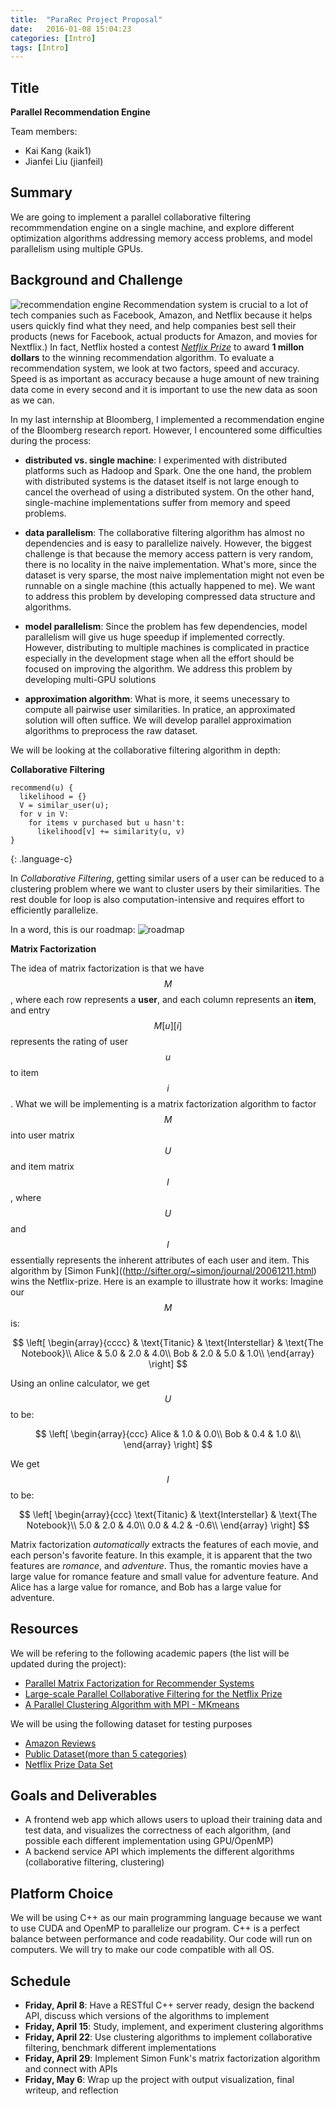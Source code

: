 ```yaml
---
title:  "ParaRec Project Proposal"
date:   2016-01-08 15:04:23
categories: [Intro]
tags: [Intro]
---
```



## Title

__Parallel Recommendation Engine__

Team members:

- Kai Kang (kaik1)
- Jianfei Liu (jianfeil)

## Summary
We are going to implement a parallel collaborative filtering recommmendation engine on a single machine, and explore different optimization algorithms addressing memory access problems, and model parallelism using multiple GPUs.

## Background and Challenge

![recommendation engine]({{site.url}}/assets/rec.svg "Logo Title Text 1")
Recommendation system is crucial to a lot of tech companies such as Facebook, Amazon, and Netflix because it helps users quickly find what they need, and help companies best sell their products (news for Facebook, actual products for Amazon, and movies for Nextflix.) In fact, Netflix hosted a contest [_Netflix Prize_](http://www.netflixprize.com/) to award __1 millon dollars__ to the winning recommendation algorithm. To evaluate a recommendation system, we look at two factors, speed and accuracy. Speed is as important as accuracy because a huge amount of new training data come in every second and it is important to use the new data as soon as we can.

In my last internship at Bloomberg, I implemented a recommendation engine of the Bloomberg research report. However, I encountered some difficulties during the process:

- __distributed vs. single machine__: I experimented with distributed platforms such as Hadoop and Spark. One the one hand, the problem with distributed systems is the dataset itself is not large enough to cancel the overhead of using a distributed system. On the other hand, single-machine implementations suffer from memory and speed problems.

- __data parallelism__: The collaborative filtering algorithm has almost no dependencies and is easy to parallelize naively. However, the biggest challenge is that because the memory access pattern is very random, there is no locality in the naive implementation. What's more, since the dataset is very sparse, the most naive implementation might not even be runnable on a single machine (this actually happened to me). We want to address this problem by developing compressed data structure and algorithms.

- __model parallelism__: Since the problem has few dependencies, model parallelism will give us huge speedup if implemented correctly. However, distributing to multiple machines is complicated in practice especially in the development stage when all the effort should be focused on improving the algorithm. We address this problem by developing multi-GPU solutions

- __approximation algorithm__: What is more, it seems unecessary to compute all pairwise user similarities. In pratice, an approximated solution will often suffice. We will develop parallel approximation algorithms to preprocess the raw dataset.

We will be looking at the collaborative filtering algorithm in depth:

__Collaborative Filtering__

~~~
recommend(u) {
  likelihood = {}
  V = similar_user(u);
  for v in V:
    for items v purchased but u hasn't:
      likelihood[v] += similarity(u, v)
}
~~~
{: .language-c}

In _Collaborative Filtering_, getting similar users of a user can be reduced to a clustering problem where we want to cluster users by their similarities. The rest double for loop is also computation-intensive and requires effort to efficiently parallelize.

In a word, this is our roadmap:
![roadmap]({{site.url}}/assets/overview.svg "Logo Title Text 1")


__Matrix Factorization__

The idea of matrix factorization is that we have $$ M $$, where each row represents a __user__, and each column represents an __item__, and entry $$M[u][i]$$ represents the rating of user $$u$$ to item $$i$$. What we will be implementing is a matrix factorization algorithm to factor $$M$$ into user matrix $$U$$ and item matrix $$I$$, where $$U$$ and $$I$$ essentially represents the inherent attributes of each user and item. This algorithm by [Simon Funk]((http://sifter.org/~simon/journal/20061211.html) wins the Netflix-prize. Here is an example to illustrate how it works:
Imagine our $$M$$ is:

$$
 \left[
 \begin{array}{cccc}
 & \text{Titanic} & \text{Interstellar} & \text{The Notebook}\\
 Alice & 5.0 & 2.0 & 4.0\\
 Bob & 2.0 & 5.0 & 1.0\\
    \end{array}
\right]
$$

Using an online calculator, we get $$U$$ to be:

$$
 \left[
 \begin{array}{ccc}
 Alice & 1.0 & 0.0\\
 Bob & 0.4 & 1.0 &\\
    \end{array}
\right]
$$

We get $$I$$ to be:

$$
 \left[
 \begin{array}{ccc}
 \text{Titanic} & \text{Interstellar} & \text{The Notebook}\\
 5.0 & 2.0 & 4.0\\
 0.0 & 4.2 & -0.6\\
    \end{array}
\right]
$$

Matrix factorization _automatically_ extracts the features of each movie, and each person's favorite feature. In this example, it is apparent that the two features are _romance_, and _adventure_. Thus, the romantic movies have a large value for romance feature and small value for adventure feature. And Alice has a large value for romance, and Bob has a large value for adventure.

## Resources

We will be refering to the following academic papers (the list will be updated during the project):

* [Parallel Matrix Factorization for Recommender Systems](http://www.cs.utexas.edu/~inderjit/public_papers/kais-pmf.pdf)
* [Large-scale Parallel Collaborative Filtering for the Netflix Prize](http://www.grappa.univ-lille3.fr/~mary/cours/stats/centrale/reco/paper/MatrixFactorizationALS.pdf)
* [A Parallel Clustering Algorithm with MPI - MKmeans](http://www.jcomputers.us/vol8/jcp0801-02.pdf)

We will be using the following dataset for testing purposes

- [Amazon Reviews](https://snap.stanford.edu/data/web-Amazon.html)
- [Public Dataset(more than 5 categories)](https://gist.github.com/entaroadun/1653794)
- [Netflix Prize Data Set](http://academictorrents.com/details/9b13183dc4d60676b773c9e2cd6de5e5542cee9a)

## Goals and Deliverables

- A frontend web app which allows users to upload their training data and test data, and visualizes the correctness of each algorithm, (and possible each different implementation using GPU/OpenMP)
- A backend service API which implements the different algorithms (collaborative filtering, clustering)

## Platform Choice
We will be using C++ as our main programming language because we want to use CUDA and OpenMP to parallelize our program. C++ is a perfect balance between performance and code readability.
Our code will run on computers. We will try to make our code compatible with all OS.

## Schedule

- __Friday, April 8__: Have a RESTful C++ server ready, design the backend API, discuss which versions of the algorithms to implement
- __Friday, April 15__: Study, implement, and experiment clustering algorithms
- __Friday, April 22__: Use clustering algorithms to implement collaborative filtering, benchmark different implementations
- __Friday, April 29__: Implement Simon Funk's matrix factorization algorithm and connect with APIs
- __Friday, May 6__: Wrap up the project with output visualization, final writeup, and reflection
